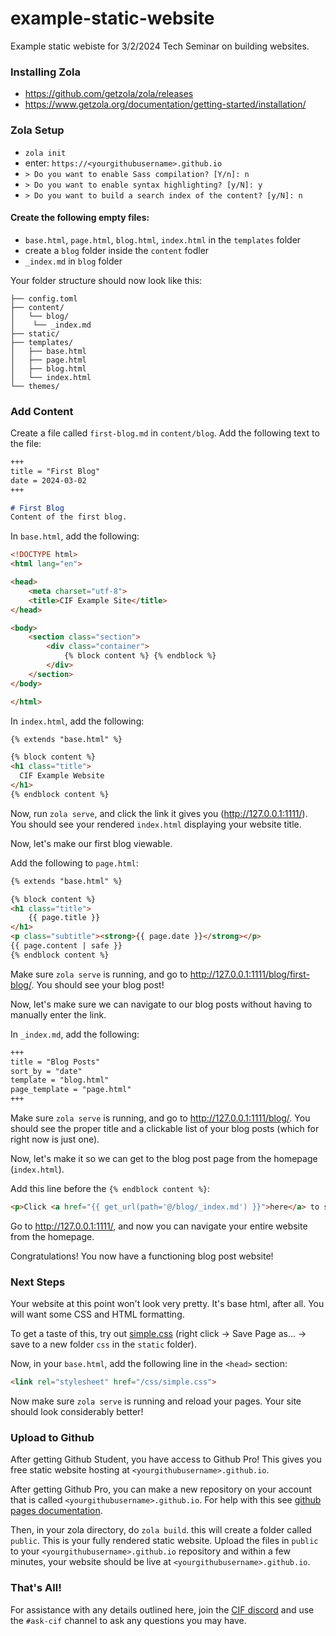 # example-static-website
Example static webiste for 3/2/2024 Tech Seminar on building websites.

### Installing Zola
- https://github.com/getzola/zola/releases
- https://www.getzola.org/documentation/getting-started/installation/

### Zola Setup
- `zola init`
- enter: `https://<yourgithubusername>.github.io`
- `> Do you want to enable Sass compilation? [Y/n]: n`
- `> Do you want to enable syntax highlighting? [y/N]: y`
- `> Do you want to build a search index of the content? [y/N]: n`

#### Create the following empty files:
- `base.html`, `page.html`, `blog.html`, `index.html` in the `templates` folder
- create a `blog` folder inside the `content` fodler
- `_index.md` in `blog` folder

Your folder structure should now look like this:
```
├── config.toml
├── content/
│   └── blog/
│  	 └── _index.md
├── static/
├── templates/
│   ├── base.html
│   ├── page.html
│   ├── blog.html
│   └── index.html
└── themes/
```

### Add Content

Create a file called `first-blog.md` in `content/blog`.
Add the following text to the file:
```md
+++
title = "First Blog"
date = 2024-03-02
+++

# First Blog
Content of the first blog.
```

In `base.html`, add the following:
```html
<!DOCTYPE html>
<html lang="en">

<head>
    <meta charset="utf-8">
    <title>CIF Example Site</title>
</head>

<body>
    <section class="section">
        <div class="container">
            {% block content %} {% endblock %}
        </div>
    </section>
</body>

</html>
```

In `index.html`, add the following:
```html
{% extends "base.html" %}

{% block content %}
<h1 class="title">
  CIF Example Website
</h1>
{% endblock content %}
```

Now, run `zola serve`, and click the link it gives you (http://127.0.0.1:1111/). You should see your rendered `index.html` displaying your website title.

Now, let's make our first blog viewable.

Add the following to `page.html`:
```html
{% extends "base.html" %}

{% block content %}
<h1 class="title">
    {{ page.title }}
</h1>
<p class="subtitle"><strong>{{ page.date }}</strong></p>
{{ page.content | safe }}
{% endblock content %}
```

Make sure `zola serve` is running, and go to http://127.0.0.1:1111/blog/first-blog/. You should see your blog post!

Now, let's make sure we can navigate to our blog posts without having to manually enter the link. 

In `_index.md`, add the following:

```md
+++
title = "Blog Posts"
sort_by = "date"
template = "blog.html"
page_template = "page.html"
+++
```

Make sure `zola serve` is running, and go to http://127.0.0.1:1111/blog/. You should see the proper title and a clickable list of your blog posts (which for right now is just one).

Now, let's make it so we can get to the blog post page from the homepage (`index.html`). 

Add this line before the `{% endblock content %}`:

```html
<p>Click <a href="{{ get_url(path='@/blog/_index.md') }}">here</a> to see my posts.</p>
```

Go to http://127.0.0.1:1111/, and now you can navigate your entire website from the homepage.

Congratulations! You now have a functioning blog post website!

### Next Steps

Your website at this point won't look very pretty. It's base html, after all. You will want some CSS and HTML formatting.

To get a taste of this, try out [simple.css](https://raw.githubusercontent.com/kevquirk/simple.css/main/simple.css) (right click -> Save Page as... -> save to a new folder `css` in the `static` folder). 

Now, in your `base.html`, add the following line in the `<head>` section:

```html
<link rel="stylesheet" href="/css/simple.css">
```

Now make sure `zola serve` is running and reload your pages. Your site should look considerably better!

### Upload to Github

After getting Github Student, you have access to Github Pro! This gives you free static website hosting at `<yourgithubusername>.github.io`. 

After getting Github Pro, you can make a new repository on your account that is called `<yourgithubusername>.github.io`. For help with this see [github pages documentation](https://docs.github.com/en/pages/getting-started-with-github-pages/creating-a-github-pages-site).

Then, in your zola directory, do `zola build`. this will create a folder called `public`. This is your fully rendered static website. Upload the files in `public` to your `<yourgithubusername>.github.io` repository and within a few minutes, your website should be live at `<yourgithubusername>.github.io`. 

### That's All!
For assistance with any details outlined here, join the [CIF discord](https://discord.gg/TMKXqJc) and use the `#ask-cif` channel to ask any questions you may have. 
